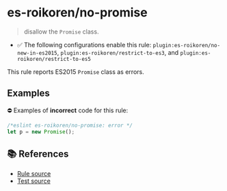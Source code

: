 # es-roikoren/no-promise
> disallow the `Promise` class.

- ✅ The following configurations enable this rule: `plugin:es-roikoren/no-new-in-es2015`, `plugin:es-roikoren/restrict-to-es3`, and `plugin:es-roikoren/restrict-to-es5`

This rule reports ES2015 `Promise` class as errors.

## Examples

⛔ Examples of **incorrect** code for this rule:

```js
/*eslint es-roikoren/no-promise: error */
let p = new Promise();
```

## 📚 References

- [Rule source](https://github.com/roikoren755/eslint-plugin-es/blob/v2.0.1/src/rules/no-promise.ts)
- [Test source](https://github.com/roikoren755/eslint-plugin-es/blob/v2.0.1/tests/src/rules/no-promise.ts)

